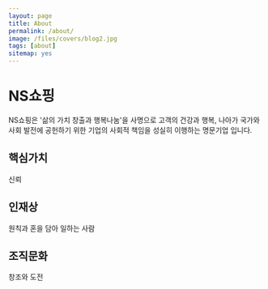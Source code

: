 ```yaml
---
layout: page
title: About
permalink: /about/
image: /files/covers/blog2.jpg
tags: [about]
sitemap: yes
---
```


# NS쇼핑
NS쇼핑은 '삶의 가치 창출과 행복나눔'을 사명으로 고객의 건강과 행복, 나아가 국가와 사회 발전에 공헌하기 위한 기업의 사회적 책임을 성실히 이행하는 명문기업 입니다.

## 핵심가치
신뢰

## 인재상
원칙과 혼을 담아 일하는 사람

## 조직문화
창조와 도전
